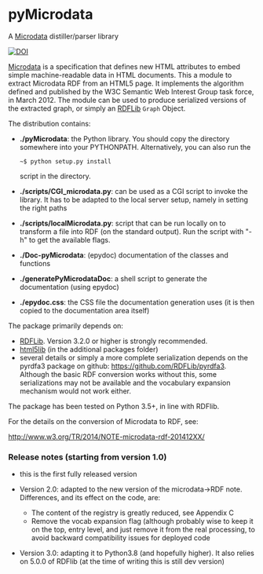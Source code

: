 # pyMicrodata

A [Microdata](https://www.w3.org/TR/microdata/) distiller/parser library

[![DOI](https://zenodo.org/badge/9385/RDFLib/pymicrodata.svg)](http://dx.doi.org/10.5281/zenodo.14541)

[Microdata](https://www.w3.org/TR/microdata/) is a specification that defines new HTML attributes to embed simple 
machine-readable data in HTML documents. This a module to extract Microdata RDF from an HTML5 page. It implements the 
algorithm defined and published by the W3C Semantic Web Interest Group task force, in March 2012. The module can be 
used to produce serialized versions of the extracted graph, or simply an [RDFLib](https://github.com/RDFLib/rdflib) 
`Graph` Object.

The distribution contains:

- **./pyMicrodata**: the Python library. You should copy the directory
  somewhere into your PYTHONPATH. Alternatively, you can also run the

    `~$ python setup.py install`

  script in the directory.

- **./scripts/CGI_microdata.py**: can be used as a CGI script to invoke the library.
  It has to be adapted to the local server setup, namely in setting the right paths

- **./scripts/localMicrodata.py**: script that can be run locally on to transform
  a file into RDF (on the standard output). Run the script with "-h" to
  get the available flags.

- **./Doc-pyMicrodata**: (epydoc) documentation of the classes and functions

- **./generatePyMicrodataDoc**: a shell script to generate the documentation (using epydoc)

- **./epydoc.css**: the CSS file the documentation generation uses (it is then copied to the documentation area itself)

The package primarily depends on:

 - [RDFLib](https://github.com/RDFLib/rdflib). Version 3.2.0 or higher is strongly recommended.
 - [html5lib](http://code.google.com/p/html5lib/) (in the additional packages folder)
 - several details or simply a more complete serialization depends on the pyrdfa3 package on github: https://github.com/RDFLib/pyrdfa3. Although the basic RDF conversion works without this, some serializations may not be available and the vocabulary expansion mechanism would not work either. 
    
The package has been tested on Python 3.5+, in line with RDFlib.

For the details on the conversion of Microdata to RDF, see:

<http://www.w3.org/TR/2014/NOTE-microdata-rdf-201412XX/>


### Release notes (starting from version 1.0)

- this is the first fully released version

- Version 2.0: adapted to the new version of the microdata->RDF note. Differences, and its effect on the code, are:
    - The content of the registry is greatly reduced, see Appendix C
    - Remove the vocab expansion flag (although probably wise to keep it on the top, entry level, and just remove it
    from the real processing, to avoid backward compatibility issues for deployed code

- Version 3.0: adapting it to Python3.8 (and hopefully higher). It also relies on 5.0.0 of RDFlib (at the time of writing this is still dev version)




